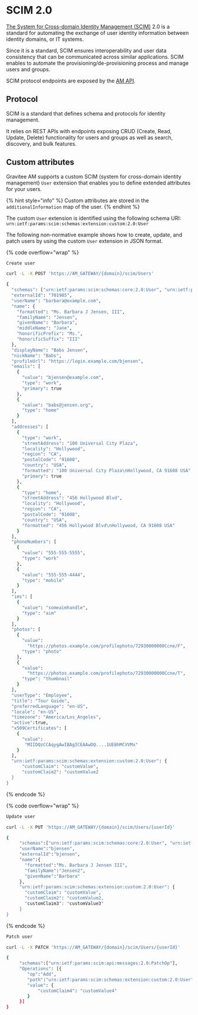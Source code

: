 # SCIM 2.0

[The System for Cross-domain Identity Management (SCIM)](https://datatracker.ietf.org/doc/html/rfc7644) 2.0 is a standard for automating the exchange of user identity information between identity domains, or IT systems.

Since it is a standard, SCIM ensures interoperability and user data consistency that can be communicated across similar applications. SCIM enables to automate the provisioning/de-provisioning process and manage users and groups.

SCIM protocol endpoints are exposed by the [AM API](https://raw.githubusercontent.com/gravitee-io/gravitee-docs/master/am/current/scim/swagger.yml).

## Protocol

SCIM is a standard that defines schema and protocols for identity management.

It relies on REST APIs with endpoints exposing CRUD (Create, Read, Update, Delete) functionality for users and groups as well as search, discovery, and bulk features.

## Custom attributes

Gravitee AM supports a custom SCIM (system for cross-domain identity management) `User` extension that enables you to define extended attributes for your users.

{% hint style="info" %}
Custom attributes are stored in the `additionalInformation` map of the user.
{% endhint %}

The custom `User` extension is identified using the following schema URI: `urn:ietf:params:scim:schemas:extension:custom:2.0:User`

The following non-normative example shows how to create, update, and patch users by using the custom `User` extension in JSON format.

{% code overflow="wrap" %}
```sh
Create user

curl -L -X POST 'https://AM_GATEWAY/{domain}/scim/Users'

{
  "schemas": ["urn:ietf:params:scim:schemas:core:2.0:User", "urn:ietf:params:scim:schemas:extension:custom:2.0:User"],
  "externalId": "701985",
  "userName": "barbara@example.com",
  "name": {
    "formatted": "Ms. Barbara J Jensen, III",
    "familyName": "Jensen",
    "givenName": "Barbara",
    "middleName": "Jane",
    "honorificPrefix": "Ms.",
    "honorificSuffix": "III"
  },
  "displayName": "Babs Jensen",
  "nickName": "Babs",
  "profileUrl": "https://login.example.com/bjensen",
  "emails": [
    {
      "value": "bjensen@example.com",
      "type": "work",
      "primary": true
    },
    {
      "value": "babs@jensen.org",
      "type": "home"
    }
  ],
  "addresses": [
    {
      "type": "work",
      "streetAddress": "100 Universal City Plaza",
      "locality": "Hollywood",
      "region": "CA",
      "postalCode": "91608",
      "country": "USA",
      "formatted": "100 Universal City Plaza\nHollywood, CA 91608 USA",
      "primary": true
    },
    {
      "type": "home",
      "streetAddress": "456 Hollywood Blvd",
      "locality": "Hollywood",
      "region": "CA",
      "postalCode": "91608",
      "country": "USA",
      "formatted": "456 Hollywood Blvd\nHollywood, CA 91608 USA"
    }
  ],
  "phoneNumbers": [
    {
      "value": "555-555-5555",
      "type": "work"
    },
    {
      "value": "555-555-4444",
      "type": "mobile"
    }
  ],
  "ims": [
    {
      "value": "someaimhandle",
      "type": "aim"
    }
  ],
  "photos": [
    {
      "value":
        "https://photos.example.com/profilephoto/72930000000Ccne/F",
      "type": "photo"
    },
    {
      "value":
        "https://photos.example.com/profilephoto/72930000000Ccne/T",
      "type": "thumbnail"
    }
  ],
  "userType": "Employee",
  "title": "Tour Guide",
  "preferredLanguage": "en-US",
  "locale": "en-US",
  "timezone": "America/Los_Angeles",
  "active":true,
  "x509Certificates": [
    {
      "value":
       "MIIDQzCCAqygAwIBAgICEAAwDQ....1UEBhMCVVMx"
    }
  ],
  "urn:ietf:params:scim:schemas:extension:custom:2.0:User": {
      "customClaim": "customValue",
      "customClaim2": "customValue2
  }
}
```
{% endcode %}

{% code overflow="wrap" %}
```sh
Update user

curl -L -X PUT 'https://AM_GATEWAY/{domain}/scim/Users/{userId}'

{
     "schemas":["urn:ietf:params:scim:schemas:core:2.0:User", "urn:ietf:params:scim:schemas:extension:custom:2.0:User"],
     "userName":"bjensen",
     "externalId":"bjensen",
     "name":{
       "formatted":"Ms. Barbara J Jensen III",
       "familyName":"Jensen2",
       "givenName":"Barbara"
     },
     "urn:ietf:params:scim:schemas:extension:custom:2.0:User": {
       "customClaim": "customValue",
       "customClaim2": "customValue2,
       "customClaim3": "customValue3"
     }
}
```
{% endcode %}

```sh
Patch user

curl -L -X PATCH 'https://AM_GATEWAY/{domain}/scim/Users/{userId}'

{
     "schemas":["urn:ietf:params:scim:api:messages:2.0:PatchOp"],
     "Operations": [{
        "op":"Add",
        "path":"urn:ietf:params:scim:schemas:extension:custom:2.0:User",
        "value": {
            "customClaim4": "customValue4"
        }
     }]
}
```
